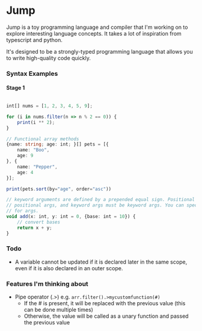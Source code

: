 # Jump

Jump is a toy programming language and compiler that I'm working on to explore interesting language concepts. It takes a lot of inspiration
from typescript and python.

It's designed to be a strongly-typed programming language that allows you to write high-quality code quickly.


### Syntax Examples

#### Stage 1

```typescript

int[] nums = [1, 2, 3, 4, 5, 9];

for (i in nums.filter(n => n % 2 == 0)) {
	print(i ** 2);
}
```

```typescript
// Functional array methods
{name: string; age: int; }[] pets = [{
	name: "Boo",
    age: 9
}, {
	name: "Pepper",
    age: 4
}];

print(pets.sort(by="age", order="asc"))
```

```typescript
// keyword arguments are defined by a prepended equal sign. Positional args must be
// positional args, and keyword args must be keyword args. You can specify a default value
// for args.
void add(x: int, y: int = 0, {base: int = 10}) {
	// convert bases
    return x + y;
}


```

### Todo

-   A variable cannot be updated if it is declared later in the same scope, even if it is also declared in an outer scope.

### Features I'm thinking about

-   Pipe operator (.>) e.g. `arr.filter().>mycustomfunction(#)`
    -   If the # is present, it will be replaced with the previous value (this can be done multiple times)
    -   Otherwise, the value will be called as a unary function and passed the previous value
